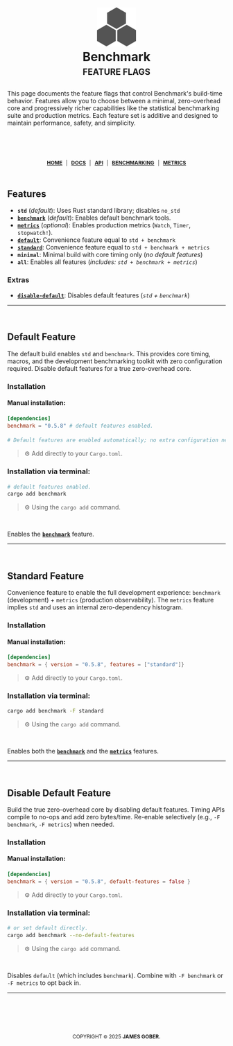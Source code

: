 <h1 align="center">
    <img width="90px" height="auto" src="https://raw.githubusercontent.com/jamesgober/jamesgober/main/media/icons/hexagon-3.svg" alt="Triple Hexagon">
    <br>
    <b>Benchmark</b>
    <br>
    <sub>
        <sup>FEATURE FLAGS</sup>
    </sub>
    <br>
</h1>

<p>
    This page documents the feature flags that control Benchmark's build-time behavior. Features allow you to choose between a minimal, zero-overhead core and progressively richer capabilities like the statistical benchmarking suite and production metrics.
    Each feature set is additive and designed to maintain performance, safety, and simplicity.
</p>


<br><br>

<div align="center">
    <h2></h2>
    <sup>
    <a href="../../README.md" title="Project Home"><b>HOME</b></a>
    <span>&nbsp;│&nbsp;</span>
    <a href="../README.md" title="Project Documentation"><b>DOCS</b></a>
    <span>&nbsp;│&nbsp;</span>
    <a href="../API.md" title="API Reference"><b>API</b></a>
    <span>&nbsp;│&nbsp;</span>
    <a href="../BENCHMARK.md" title="Benchmark Suite"><b>BENCHMARKING</b></a>
    <span>&nbsp;│&nbsp;</span>
    <a href="../METRICS.md" title="Performance Metrics"><b>METRICS</b></a>
    </sup>
</div>

<br>


## Features
- **`std`** (*default*): Uses Rust standard library; disables `no_std`
- [**`benchmark`**](./BENCHMARK.md) (*default*): Enables default benchmark tools.
- [**`metrics`**](./METRICS.md) (*optional*): Enables production metrics (`Watch`, `Timer`, `stopwatch!`).
- [**`default`**](#default-feature): Convenience feature equal to `std + benchmark`
- [**`standard`**](#standard-feature): Convenience feature equal to `std + benchmark + metrics`
- **`minimal`**: Minimal build with core timing only (*no default features*)
- **`all`**: Enables all features (*includes: `std + benchmark + metrics`*)

### Extras
- [**`disable-default`**](#disable-default-feature): Disables default features (*`std` + `benchmark`*)

<hr>
<br>


<!-- DEFAULT FEATURE
############################################# -->
<h2 id="default-feature">Default Feature</h2>
<p>
    The default build enables <code>std</code> and <code>benchmark</code>. This provides core timing, macros, and the development benchmarking toolkit with zero configuration required.
    Disable default features for a true zero-overhead core.
    
</p>

### Installation
#### Manual installation:
```toml
[dependencies]
benchmark = "0.5.8" # default features enabled.

# Default features are enabled automatically; no extra configuration needed.
```
> ⚙️ Add directly to your `Cargo.toml`.


### Installation via terminal:
```bash
# default features enabled.
cargo add benchmark
```
> ⚙️ Using the `cargo add` command.

<br>

Enables the [**`benchmark`**](./BENCHMARK.md) feature.


<hr>
<br>

<!-- STANDARD FEATURE
############################################# -->
<h2 id="standard-feature">Standard Feature</h2>
<p>
    Convenience feature to enable the full development experience: <code>benchmark</code> (development) + <code>metrics</code> (production observability).
    The <code>metrics</code> feature implies <code>std</code> and uses an internal zero-dependency histogram.
</p>

### Installation
#### Manual installation:
```toml
[dependencies]
benchmark = { version = "0.5.8", features = ["standard"]}
```
> ⚙️ Add directly to your `Cargo.toml`.


### Installation via terminal:
```bash
cargo add benchmark -F standard
```
> ⚙️ Using the `cargo add` command.

<br>

Enables both the [**`benchmark`**](./BENCHMARK.md) and the [**`metrics`**](./METRICS.md) features.


<hr>
<br>

<!-- DISABLE DEFAULT FEATURE
############################################# -->
<h2 id="disable-default-feature">Disable Default Feature</h2>
<p>
    Build the true zero-overhead core by disabling default features. Timing APIs compile to no-ops and add zero bytes/time.
    Re-enable selectively (e.g., <code>-F benchmark</code>, <code>-F metrics</code>) when needed.
</p>

### Installation
#### Manual installation:
```toml
[dependencies]
benchmark = { version = "0.5.8", default-features = false }
```
> ⚙️ Add directly to your `Cargo.toml`.


### Installation via terminal:
```bash
# or set default directly. 
cargo add benchmark --no-default-features
```
> ⚙️ Using the `cargo add` command.

<br>

Disables <code>default</code> (which includes <code>benchmark</code>). Combine with <code>-F benchmark</code> or <code>-F metrics</code> to opt back in.


<hr>
<br>


<!-- NONE FEATURE: Removed. Use --no-default-features instead. -->


<br>

<!--
:: COPYRIGHT
============================================================================ -->
<div align="center">
  <br>
  <h2></h2>
  <sup>COPYRIGHT <small>&copy;</small> 2025 <strong>JAMES GOBER.</strong></sup>
</div>